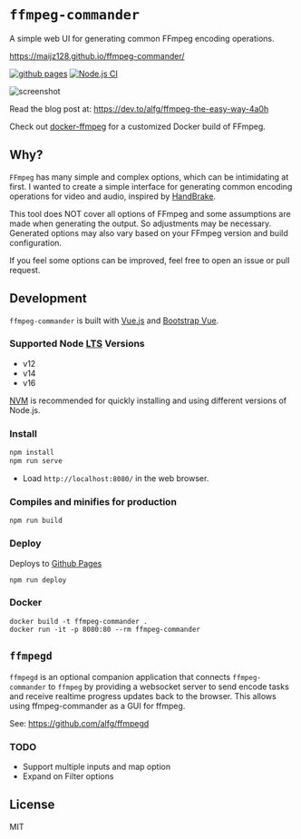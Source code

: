 # `ffmpeg-commander`
A simple web UI for generating common FFmpeg encoding operations.

https://maijz128.github.io/ffmpeg-commander/

[![github pages](https://github.com/maijz128/ffmpeg-commander/actions/workflows/github-pages.yml/badge.svg)](https://github.com/alfg/ffmpeg-commander/actions/workflows/github-pages.yml)
[![Node.js CI](https://github.com/alfg/ffmpeg-commander/actions/workflows/node.js.yml/badge.svg)](https://github.com/maijz128/ffmpeg-commander/actions/workflows/node.js.yml)

![screenshot](https://user-images.githubusercontent.com/702541/146104964-3aaccb1a-08c8-47df-b4b9-e21a6c8c80ab.png)

Read the blog post at: https://dev.to/alfg/ffmpeg-the-easy-way-4a0h

Check out [docker-ffmpeg](https://github.com/alfg/docker-ffmpeg) for a customized Docker build of FFmpeg.


## Why?
`FFmpeg` has many simple and complex options, which can be intimidating at first. I wanted to create a simple interface for generating common encoding operations for video and audio, inspired by [HandBrake](https://handbrake.fr/).

This tool does NOT cover all options of FFmpeg and some assumptions are made when generating the output. So adjustments may be necessary. Generated options may also vary based on your FFmpeg version and build configuration.

If you feel some options can be improved, feel free to open an issue or pull request.

## Development
`ffmpeg-commander` is built with [Vue.js](https://vuejs.org) and [Bootstrap Vue](https://bootstrap-vue.org/).

### Supported Node [LTS](https://nodejs.org/en/about/releases/) Versions
* v12
* v14
* v16

[NVM](https://github.com/nvm-sh/nvm) is recommended for quickly installing and using different versions of Node.js.

### Install
```bash
npm install
npm run serve
```
* Load `http://localhost:8080/` in the web browser.

### Compiles and minifies for production
```
npm run build
```

### Deploy
Deploys to [Github Pages](https://pages.github.com/)
```
npm run deploy
```

### Docker
```
docker build -t ffmpeg-commander .
docker run -it -p 8080:80 --rm ffmpeg-commander
```

## `ffmpegd`
`ffmpegd` is an optional companion application that connects `ffmpeg-commander` to `ffmpeg` by providing a websocket server to send encode tasks and receive realtime progress updates back to the browser. This allows using ffmpeg-commander as a GUI for ffmpeg.

See: https://github.com/alfg/ffmpegd


### TODO
* Support multiple inputs and map option
* Expand on Filter options

## License
MIT
